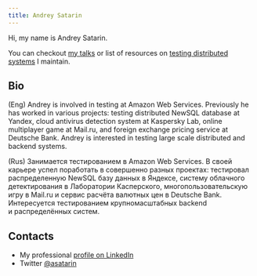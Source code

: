 ```yaml
---
title: Andrey Satarin
---
```

Hi, my name is Andrey Satarin.

You can checkout [my talks](/talks) or list of resources on [testing distributed systems](/testing-distributed-systems) I maintain.

## Bio

(Eng) Andrey is involved in testing at Amazon Web Services. 
Previously he has worked in various projects: testing distributed NewSQL database at Yandex, 
cloud antivirus detection system at Kaspersky Lab, online multiplayer game at Mail.ru, 
and foreign exchange pricing service at Deutsche Bank. 
Andrey is interested in testing large scale distributed and backend systems.

(Rus) Занимается тестированием в Amazon Web Services. В своей карьере успел 
поработать в совершенно разных проектах: тестировал распределенную NewSQL 
базу данных в Яндексе, систему облачного детектирования в Лаборатории Касперского,
многопользовательскую игру в Mail.ru и сервис расчёта валютных цен в Deutsche Bank.
Интересуется тестированием крупномасштабных backend и распределённых систем.

## Contacts

* My professional [profile on LinkedIn](https://www.linkedin.com/in/asatarin/)
* Twitter [@asatarin](https://twitter.com/asatarin)
